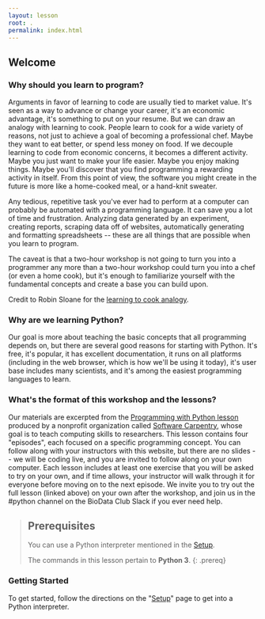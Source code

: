 ```yaml
---
layout: lesson
root: .
permalink: index.html
---
```

## Welcome

### Why should you learn to program?

Arguments in favor of learning to code are usually tied to market value. It's seen as a way to advance or change your career, it's an economic advantage, it's something to put on your resume.  But we can draw an analogy with learning to cook.  People learn to cook for a wide variety of reasons, not just to achieve a goal of becoming a professional chef. Maybe they want to eat better, or spend less money on food.  If we decouple learning to code from economic concerns, it becomes a different activity.  Maybe you just want to make your life easier.  Maybe you enjoy making things.  Maybe you'll discover that you find programming a rewarding activity in itself.  From this point of view, the software you might create in the future is more like a home-cooked meal, or a hand-knit sweater.

Any tedious, repetitive task you've ever had to perform at a computer can probably be automated with a programming language.  It can save you a lot of time and frustration.  Analyzing data generated by an experiment, creating reports, scraping data off of websites, automatically generating and formatting spreadsheets -- these are all things that are possible when you learn to program.

The caveat is that a two-hour workshop is not going to turn you into a programmer any more than a two-hour workshop could turn you into a chef (or even a home cook), but it's enough to familiarize yourself with the fundamental concepts and create a base you can build upon.

Credit to Robin Sloane for the [learning to cook analogy](https://www.robinsloan.com/notes/home-cooked-app/).


### Why are we learning Python?

Our goal is more about teaching the basic concepts that all programming depends on, but there are several good reasons for starting with Python.  It's free, it's popular, it has excellent documentation, it runs on all platforms (including in the web browser, which is how we'll be using it today), it's user base includes many scientists, and it's among the easiest programming languages to learn.


### What's the format of this workshop and the lessons?

Our materials are excerpted from the [Programming with Python lesson](http://swcarpentry.github.io/python-novice-inflammation/) produced by a nonprofit organization called [Software Carpentry](https://software-carpentry.org/), whose goal is to teach computing skills to researchers.  This lesson contains four "episodes", each focused on a specific programming concept.   You can follow along with your instructors with this website, but there are no slides -- we will be coding live, and you are invited to follow along on your own computer.  Each lesson includes at least one exercise that you will be asked to try on your own, and if time allows, your instructor will walk through it for everyone before moving on to the next episode.  We invite you to try out the full lesson (linked above) on your own after the workshop, and join us in the #python channel on the BioData Club Slack if you ever need help.


> ## Prerequisites
>
> You can use a Python interpreter mentioned in the [Setup](setup/).
>
> The commands in this lesson pertain to **Python 3**.
{: .prereq}

### Getting Started
To get started, follow the directions on the "[Setup](setup/)" page to get into a Python interpreter.
